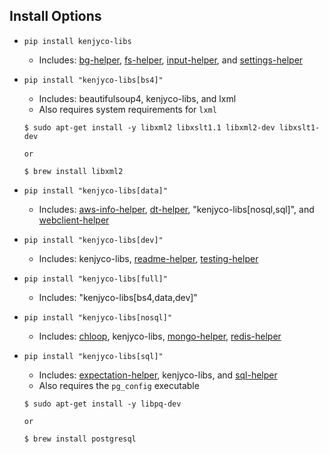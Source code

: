 [aws-info-helper]: https://github.com/kenjyco/aws-info-helper/blob/master/README.md
[bg-helper]: https://github.com/kenjyco/bg-helper/blob/master/README.md
[chloop]: https://github.com/kenjyco/chloop/blob/master/README.md
[dt-helper]: https://github.com/kenjyco/dt-helper/blob/master/README.md
[expectation-helper]: https://github.com/kenjyco/expectation-helper/blob/master/README.md
[fs-helper]: https://github.com/kenjyco/fs-helper/blob/master/README.md
[input-helper]: https://github.com/kenjyco/input-helper/blob/master/README.md
[mongo-helper]: https://github.com/kenjyco/mongo-helper/blob/master/README.md
[readme-helper]: https://github.com/kenjyco/readme-helper/blob/master/README.md
[redis-helper]: https://github.com/kenjyco/redis-helper/blob/master/README.md
[settings-helper]: https://github.com/kenjyco/settings-helper/blob/master/README.md
[sql-helper]: https://github.com/kenjyco/sql-helper/blob/master/README.md
[testing-helper]: https://github.com/kenjyco/testing-helper/blob/master/README.md
[webclient-helper]: https://github.com/kenjyco/webclient-helper/blob/master/README.md

## Install Options

- `pip install kenjyco-libs`
    - Includes: [bg-helper][], [fs-helper][], [input-helper][], and
      [settings-helper][]
- `pip install "kenjyco-libs[bs4]"`
    - Includes: beautifulsoup4, kenjyco-libs, and lxml
    - Also requires system requirements for `lxml`

    ```
    $ sudo apt-get install -y libxml2 libxslt1.1 libxml2-dev libxslt1-dev

    or

    $ brew install libxml2
    ```
- `pip install "kenjyco-libs[data]"`
    - Includes: [aws-info-helper][], [dt-helper][], "kenjyco-libs[nosql,sql]",
      and [webclient-helper][]
- `pip install "kenjyco-libs[dev]"`
    - Includes: kenjyco-libs, [readme-helper][], [testing-helper][]
- `pip install "kenjyco-libs[full]"`
    - Includes: "kenjyco-libs[bs4,data,dev]"
- `pip install "kenjyco-libs[nosql]"`
    - Includes: [chloop][], kenjyco-libs, [mongo-helper][], [redis-helper][]
- `pip install "kenjyco-libs[sql]"`
    - Includes: [expectation-helper][], kenjyco-libs, and [sql-helper][]
    - Also requires the `pg_config` executable

    ```
    $ sudo apt-get install -y libpq-dev

    or

    $ brew install postgresql
    ```
